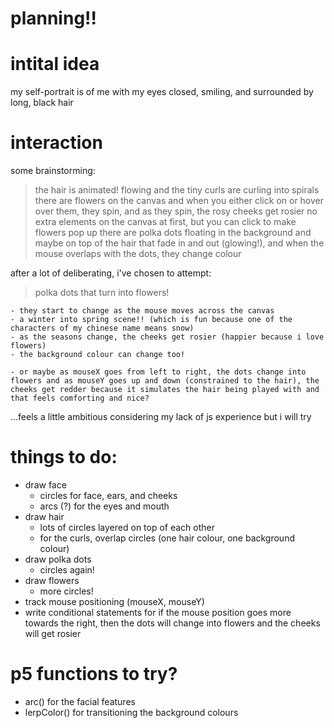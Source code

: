 # planning!!

# intital idea

my self-portrait is of me with my eyes closed, smiling, and surrounded by long, black hair

# interaction

some brainstorming:

> the hair is animated! flowing and the tiny curls are curling into spirals
> there are flowers on the canvas and when you either click on or hover over them, they spin, and as they spin, the rosy cheeks get rosier
> no extra elements on the canvas at first, but you can click to make flowers pop up
> there are polka dots floating in the background and maybe on top of the hair that fade in and out (glowing!), and when the mouse overlaps with the dots, they change colour

after a lot of deliberating, i've chosen to attempt:

> polka dots that turn into flowers!

    - they start to change as the mouse moves across the canvas
    - a winter into spring scene!! (which is fun because one of the characters of my chinese name means snow)
    - as the seasons change, the cheeks get rosier (happier because i love flowers)
    - the background colour can change too!

    - or maybe as mouseX goes from left to right, the dots change into flowers and as mouseY goes up and down (constrained to the hair), the cheeks get redder because it simulates the hair being played with and that feels comforting and nice?

...feels a little ambitious considering my lack of js experience but i will try

# things to do:

- draw face
  - circles for face, ears, and cheeks
  - arcs (?) for the eyes and mouth
- draw hair
  - lots of circles layered on top of each other
  - for the curls, overlap circles (one hair colour, one background colour)
- draw polka dots
  - circles again!
- draw flowers
  - more circles!
- track mouse positioning (mouseX, mouseY)
- write conditional statements for if the mouse position goes more towards the right, then the dots will change into flowers and the cheeks will get rosier

# p5 functions to try?

- arc() for the facial features
- lerpColor() for transitioning the background colours
